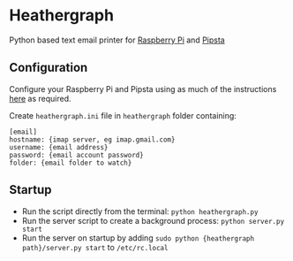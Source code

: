 # Heathergraph

Python based text email printer for [Raspberry Pi](https://www.raspberrypi.org/) and [Pipsta](http://www.pipsta.co.uk/)

## Configuration

Configure your Raspberry Pi and Pipsta using as much of the instructions [here](https://bitbucket.org/ablesystems/pipsta/wiki/Pipsta%20First-Time%20Setup) as required.

Create `heathergraph.ini` file in `heathergraph` folder containing:

```
[email]
hostname: {imap server, eg imap.gmail.com} 
username: {email address}
password: {email account password}
folder: {email folder to watch}
```

## Startup

- Run the script directly from the terminal: `python heathergraph.py`
- Run the server script to create a background process: `python server.py start`
- Run the server on startup by adding `sudo python {heathergraph path}/server.py start` to `/etc/rc.local`

